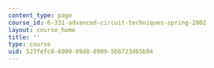 ```yaml
---
content_type: page
course_id: 6-331-advanced-circuit-techniques-spring-2002
layout: course_home
title: ''
type: course
uid: 527fefc8-6900-09d8-8909-5bb723d65b94
---
```


